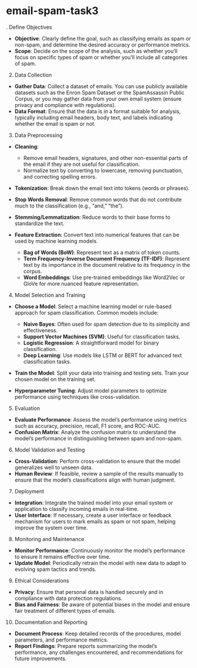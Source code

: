 # email-spam-task3

. Define Objectives

- **Objective**: Clearly define the goal, such as classifying emails as spam or non-spam, and determine the desired accuracy or performance metrics.
- **Scope**: Decide on the scope of the analysis, such as whether you’ll focus on specific types of spam or whether you’ll include all categories of spam.

 2. Data Collection

- **Gather Data**: Collect a dataset of emails. You can use publicly available datasets such as the Enron Spam Dataset or the SpamAssassin Public Corpus, or you may gather data from your own email system (ensure privacy and compliance with regulations).
- **Data Format**: Ensure that the data is in a format suitable for analysis, typically including email headers, body text, and labels indicating whether the email is spam or not.

 3. Data Preprocessing

- **Cleaning**: 
  - Remove email headers, signatures, and other non-essential parts of the email if they are not useful for classification.
  - Normalize text by converting to lowercase, removing punctuation, and correcting spelling errors.

- **Tokenization**: Break down the email text into tokens (words or phrases).

- **Stop Words Removal**: Remove common words that do not contribute much to the classification (e.g., “and,” “the”).

- **Stemming/Lemmatization**: Reduce words to their base forms to standardize the text.

- **Feature Extraction**: Convert text into numerical features that can be used by machine learning models.
  - **Bag of Words (BoW)**: Represent text as a matrix of token counts.
  - **Term Frequency-Inverse Document Frequency (TF-IDF)**: Represent text by its importance in the document relative to its frequency in the corpus.
  - **Word Embeddings**: Use pre-trained embeddings like Word2Vec or GloVe for more nuanced feature representation.

4. Model Selection and Training

- **Choose a Model**: Select a machine learning model or rule-based approach for spam classification. Common models include:
  - **Naive Bayes**: Often used for spam detection due to its simplicity and effectiveness.
  - **Support Vector Machines (SVM)**: Useful for classification tasks.
  - **Logistic Regression**: A straightforward model for binary classification.
  - **Deep Learning**: Use models like LSTM or BERT for advanced text classification tasks.

- **Train the Model**: Split your data into training and testing sets. Train your chosen model on the training set.

- **Hyperparameter Tuning**: Adjust model parameters to optimize performance using techniques like cross-validation.

5. Evaluation

- **Evaluate Performance**: Assess the model’s performance using metrics such as accuracy, precision, recall, F1 score, and ROC-AUC.
- **Confusion Matrix**: Analyze the confusion matrix to understand the model’s performance in distinguishing between spam and non-spam.

 6. Model Validation and Testing

- **Cross-Validation**: Perform cross-validation to ensure that the model generalizes well to unseen data.
- **Human Review**: If feasible, review a sample of the results manually to ensure that the model’s classifications align with human judgment.

7. Deployment

- **Integration**: Integrate the trained model into your email system or application to classify incoming emails in real-time.
- **User Interface**: If necessary, create a user interface or feedback mechanism for users to mark emails as spam or not spam, helping improve the system over time.

 8. Monitoring and Maintenance

- **Monitor Performance**: Continuously monitor the model’s performance to ensure it remains effective over time.
- **Update Model**: Periodically retrain the model with new data to adapt to evolving spam tactics and trends.

 9. Ethical Considerations

- **Privacy**: Ensure that personal data is handled securely and in compliance with data protection regulations.
- **Bias and Fairness**: Be aware of potential biases in the model and ensure fair treatment of different types of emails.

 10. Documentation and Reporting

- **Document Process**: Keep detailed records of the procedures, model parameters, and performance metrics.
- **Report Findings**: Prepare reports summarizing the model’s performance, any challenges encountered, and recommendations for future improvements.

